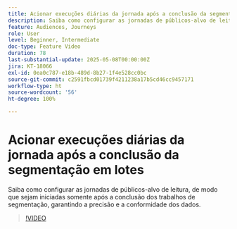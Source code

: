 ```yaml
---
title: Acionar execuções diárias da jornada após a conclusão da segmentação em lotes
description: Saiba como configurar as jornadas de públicos-alvo de leitura, de modo que sejam iniciadas somente após a conclusão dos trabalhos de segmentação, garantindo a precisão e a conformidade dos dados.
feature: Audiences, Journeys
role: User
level: Beginner, Intermediate
doc-type: Feature Video
duration: 78
last-substantial-update: 2025-05-08T00:00:00Z
jira: KT-18066
exl-id: 0ea0c787-e18b-489d-8b27-1f4e528cc0bc
source-git-commit: c2591fbcd01739f4211238a17b5cd46cc9457171
workflow-type: ht
source-wordcount: '56'
ht-degree: 100%

---
```


# Acionar execuções diárias da jornada após a conclusão da segmentação em lotes

Saiba como configurar as jornadas de públicos-alvo de leitura, de modo que sejam iniciadas somente após a conclusão dos trabalhos de segmentação, garantindo a precisão e a conformidade dos dados.

>[!VIDEO](https://video.tv.adobe.com/v/3458146/?learn=on&enablevpops)
